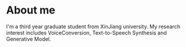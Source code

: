 About me
======
I'm a third year graduate student from XinJiang university. My research interest includes VoiceConversion, Text-to-Speech Synthesis and Generative Model.

